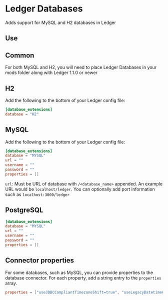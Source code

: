 # Ledger Databases

Adds support for MySQL and H2 databases in Ledger

## Use

## Common

For both MySQL and H2, you will need to place Ledger Databases in your mods folder along with Ledger 1.1.0 or newer

## H2

Add the following to the bottom of your Ledger config file:

```toml
[database_extensions]
database = "H2"
```

## MySQL

Add the following to the bottom of your Ledger config file:

```toml
[database_extensions]
database = "MYSQL"
url = ""
username = ""
password = ""
properties = []
```

`url`: Must be URL of database with `/<database_name>` appended. An example URL would be `localhost/ledger`. You can optionally add port information such as `localhost:3000/ledger`

## PostgreSQL

```toml
[database_extensions]
database = "MYSQL"
url = ""
username = ""
password = ""
properties = []
```

## Connector properties

For some databases, such as MySQL, you can provide properties to the database connector. For each property, add a string entry to the `properties` array.

```toml
properties = ["useJDBCCompliantTimezoneShift=true", "useLegacyDatetimeCode=false", "serverTimezone=UTC"]
```
